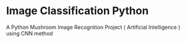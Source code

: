 # Image Classification Python
A Python Mushroom Image Recognition Project ( Artificial Intelligence ) using CNN method
